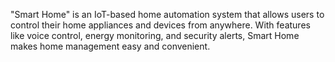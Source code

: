 "Smart Home" is an IoT-based home automation system that allows users to control their home appliances and devices from anywhere. With features like voice control, energy monitoring, and security alerts, Smart Home makes home management easy and convenient.